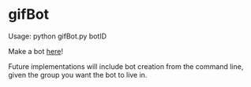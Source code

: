 # gifBot

Usage: python gifBot.py botID

Make a bot <a target="_blank" href="https://dev.groupme.com/bots">here</a>!


Future implementations will include bot creation from the command line, given the group you want the bot to live in.

